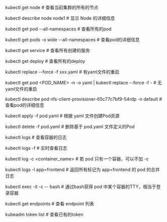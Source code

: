 

kubectl get node # 查看当前集群的所有的节点

kubectl describe node node1 # 显示 Node 的详细信息

kubectl get pod --all-namespaces # 查看所有的pod

kubectl get pods -o wide --all-namespaces # 查看pod的详细信息

kubectl get service # 查看所有创建的服务

kubectl get deploy # 查看所有的deploy

kubectl replace --force -f xxx.yaml # 有yaml文件的重启

kubectl get pod <POD_NAME> -n <NAMESPACE> -o yaml | kubectl replace --force -f - # 无yaml文件的重启

kubectl describe pod nfs-client-provisioner-65c77c7bf9-54rdp -n default # 查看pod的详细信息

kubectl apply -f pod.yaml # 根据 yaml 文件创建Pod资源

kubectl delete -f pod.yaml # 删除基于 pod.yaml 文件定义的Pod 

kubectl logs <pod-name> # 查看容器的日志

kubectl logs -f <pod-name> # 实时查看日志

kubectl log  <pod-name> -c <container_name> # 若 pod 只有一个容器，可以不加 -c

kubectl logs -l app=frontend # 返回所有标记为 app=frontend 的 pod 的合并日志

kubectl exec -it <pod-name> -c <container-name> -- bash # 通过bash获得 pod 中某个容器的TTY，相当于登录容器

kubectl get endpoints # 查看 endpoint 列表

kubeadm token list # 查看已有的token